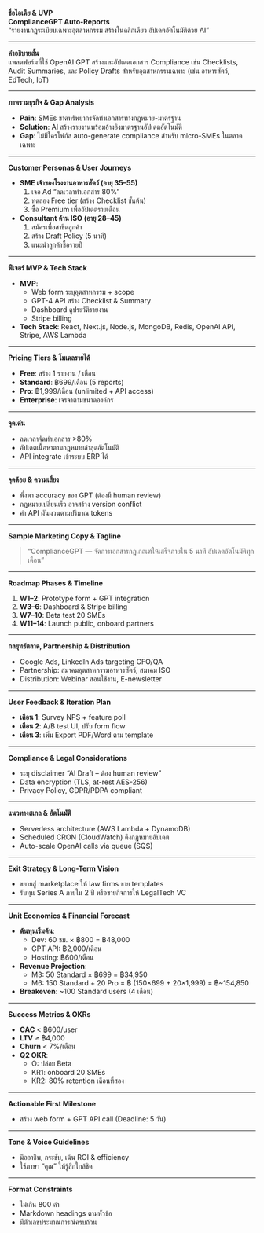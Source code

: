 **ชื่อไอเดีย & UVP**  
**ComplianceGPT Auto-Reports**  
“รายงานกฎระเบียบเฉพาะอุตสาหกรรม สร้างในคลิกเดียว อัปเดตอัตโนมัติด้วย AI”

---

**คำอธิบายสั้น**  
แพลตฟอร์มที่ใช้ OpenAI GPT สร้างและอัปเดตเอกสาร Compliance เช่น Checklists, Audit Summaries, และ Policy Drafts สำหรับอุตสาหกรรมเฉพาะ (เช่น อาหารสัตว์, EdTech, IoT)

---

**ภาพรวมธุรกิจ & Gap Analysis**  
- **Pain**: SMEs ขาดทรัพยากรจัดทำเอกสารทางกฎหมาย-มาตรฐาน  
- **Solution**: AI สร้างรายงานพร้อมอ้างอิงมาตรฐานอัปเดตอัตโนมัติ  
- **Gap**: ไม่มีใครโฟกัส auto-generate compliance สำหรับ micro-SMEs ในตลาดเฉพาะ

---

**Customer Personas & User Journeys**  
- **SME เจ้าของโรงงานอาหารสัตว์ (อายุ 35–55)**  
  1. เจอ Ad “ลดเวลาทำเอกสาร 80%”  
  2. ทดลอง Free tier (สร้าง Checklist ขั้นต้น)  
  3. ซื้อ Premium เพื่ออัปเดตรายเดือน  
- **Consultant ด้าน ISO (อายุ 28–45)**  
  1. สมัครเพื่อสาธิตลูกค้า  
  2. สร้าง Draft Policy (5 นาที)  
  3. แนะนำลูกค้าซื้อรายปี

---

**ฟีเจอร์ MVP & Tech Stack**  
- **MVP**:  
  - Web form ระบุอุตสาหกรรม + scope  
  - GPT-4 API สร้าง Checklist & Summary  
  - Dashboard ดูประวัติรายงาน  
  - Stripe billing  
- **Tech Stack**: React, Next.js, Node.js, MongoDB, Redis, OpenAI API, Stripe, AWS Lambda

---

**Pricing Tiers & โมเดลรายได้**  
- **Free**: สร้าง 1 รายงาน / เดือน  
- **Standard**: ฿699/เดือน (5 reports)  
- **Pro**: ฿1,999/เดือน (unlimited + API access)  
- **Enterprise**: เจรจาตามขนาดองค์กร

---

**จุดเด่น**  
- ลดเวลาจัดทำเอกสาร >80%  
- อัปเดตเนื้อหาตามกฎหมายล่าสุดอัตโนมัติ  
- API integrate เข้าระบบ ERP ได้

---

**จุดด้อย & ความเสี่ยง**  
- พึ่งพา accuracy ของ GPT (ต้องมี human review)  
- กฎหมายเปลี่ยนเร็ว อาจสร้าง version conflict  
- ค่า API ผันผวนตามปริมาณ tokens

---

**Sample Marketing Copy & Tagline**  
> “ComplianceGPT — จัดการเอกสารกฎเกณฑ์ให้เสร็จภายใน 5 นาที อัปเดตอัตโนมัติทุกเดือน”  

---

**Roadmap Phases & Timeline**  
1. **W1–2**: Prototype form + GPT integration  
2. **W3–6**: Dashboard & Stripe billing  
3. **W7–10**: Beta test 20 SMEs  
4. **W11–14**: Launch public, onboard partners  

---

**กลยุทธ์ตลาด, Partnership & Distribution**  
- Google Ads, LinkedIn Ads targeting CFO/QA  
- Partnership: สมาคมอุตสาหกรรมอาหารสัตว์, สมาคม ISO  
- Distribution: Webinar สอนใช้งาน, E-newsletter

---

**User Feedback & Iteration Plan**  
- **เดือน 1**: Survey NPS + feature poll  
- **เดือน 2**: A/B test UI, ปรับ form flow  
- **เดือน 3**: เพิ่ม Export PDF/Word ตาม template

---

**Compliance & Legal Considerations**  
- ระบุ disclaimer “AI Draft – ต้อง human review”  
- Data encryption (TLS, at-rest AES-256)  
- Privacy Policy, GDPR/PDPA compliant

---

**แนวทางสเกล & อัตโนมัติ**  
- Serverless architecture (AWS Lambda + DynamoDB)  
- Scheduled CRON (CloudWatch) ดึงกฎหมายอัปเดต  
- Auto-scale OpenAI calls via queue (SQS)

---

**Exit Strategy & Long-Term Vision**  
- ขยายสู่ marketplace ให้ law firms ขาย templates  
- รับทุน Series A ภายใน 2 ปี หรือขายกิจการให้ LegalTech VC

---

**Unit Economics & Financial Forecast**  
- **ต้นทุนเริ่มต้น**:  
  - Dev: 60 ชม. × ฿800 = ฿48,000  
  - GPT API: ฿2,000/เดือน  
  - Hosting: ฿600/เดือน  
- **Revenue Projection**:  
  - M3: 50 Standard × ฿699 = ฿34,950  
  - M6: 150 Standard + 20 Pro = ฿ (150×699 + 20×1,999) = ฿~154,850  
- **Breakeven**: ~100 Standard users (4 เดือน)

---

**Success Metrics & OKRs**  
- **CAC** < ฿600/user  
- **LTV** ≥ ฿4,000  
- **Churn** < 7%/เดือน  
- **Q2 OKR**:  
  - O: ปล่อย Beta  
  - KR1: onboard 20 SMEs  
  - KR2: 80% retention เดือนที่สอง

---

**Actionable First Milestone**  
- สร้าง web form + GPT API call (Deadline: 5 วัน)

---

**Tone & Voice Guidelines**  
- มืออาชีพ, กระชับ, เน้น ROI & efficiency  
- ใช้ภาษา “คุณ” ให้รู้สึกใกล้ชิด

---

**Format Constraints**  
- ไม่เกิน 800 คำ  
- Markdown headings ตามหัวข้อ  
- มีตัวเลขประมาณการณ์ครบถ้วน  
